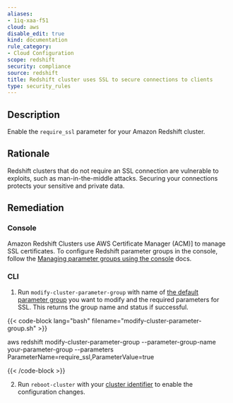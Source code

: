 ```yaml
---
aliases:
- 1iq-xaa-f51
cloud: aws
disable_edit: true
kind: documentation
rule_category:
- Cloud Configuration
scope: redshift
security: compliance
source: redshift
title: Redshift cluster uses SSL to secure connections to clients
type: security_rules
---
```


## Description

Enable the `require_ssl` parameter for your Amazon Redshift cluster.

## Rationale

Redshift clusters that do not require an SSL connection are vulnerable to exploits, such as man-in-the-middle attacks. Securing your connections protects your sensitive and private data.

## Remediation

### Console

Amazon Redshift Clusters use AWS Certificate Manager (ACM)] to manage SSL certificates. To configure Redshift parameter groups in the console, follow the [Managing parameter groups using the console][1] docs.

### CLI

1. Run `modify-cluster-parameter-group` with name of [the default parameter group][2] you want to modify and the required parameters for SSL. This returns the group name and status if successful.

  {{< code-block lang="bash" filename="modify-cluster-parameter-group.sh" >}}

  aws redshift modify-cluster-parameter-group
    --parameter-group-name your-parameter-group
    --parameters ParameterName=require_ssl,ParameterValue=true

  {{< /code-block >}}

2. Run `reboot-cluster` with your [cluster identifier][3] to enable the configuration changes.

[1]: https://docs.aws.amazon.com/redshift/latest/mgmt/managing-parameter-groups-console.html
[2]: https://awscli.amazonaws.com/v2/documentation/api/latest/reference/redshift/modify-cluster-parameter-group.html#synopsis
[3]: https://awscli.amazonaws.com/v2/documentation/api/latest/reference/redshift/reboot-cluster.html#synopsis
